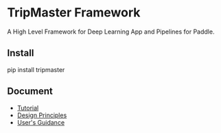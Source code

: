 # TripMaster Framework

A High Level Framework for Deep Learning App and Pipelines for Paddle.

## Install

pip install tripmaster


## Document

* [Tutorial](docs/tutorial.md)
* [Design Principles](docs/design.md)
* [User's Guidance](docs/user_guidance.md)
